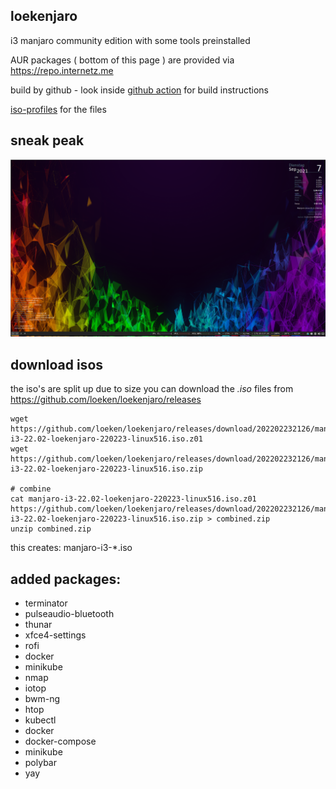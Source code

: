 ## loekenjaro

i3 manjaro community edition with some tools preinstalled

AUR packages ( bottom of this page ) are provided via https://repo.internetz.me

build by github - look inside [github action](https://github.com/loeken/loekenjaro/blob/main/.github/workflows/iso_build.yml) for build instructions

[iso-profiles](https://github.com/loeken/iso-profiles) for the files

## sneak peak
![GitHub Logo](/screenshot.png)

## download isos

the iso's are split up due to size
you can download the *.iso* files from https://github.com/loeken/loekenjaro/releases
```
wget https://github.com/loeken/loekenjaro/releases/download/202202232126/manjaro-i3-22.02-loekenjaro-220223-linux516.iso.z01
wget https://github.com/loeken/loekenjaro/releases/download/202202232126/manjaro-i3-22.02-loekenjaro-220223-linux516.iso.zip

# combine
cat manjaro-i3-22.02-loekenjaro-220223-linux516.iso.z01 https://github.com/loeken/loekenjaro/releases/download/202202232126/manjaro-i3-22.02-loekenjaro-220223-linux516.iso.zip > combined.zip
unzip combined.zip
```

this creates: manjaro-i3-*.iso


## added packages:
- terminator
- pulseaudio-bluetooth
- thunar
- xfce4-settings
- rofi
- docker
- minikube
- nmap
- iotop
- bwm-ng
- htop
- kubectl
- docker
- docker-compose
- minikube
- polybar
- yay
